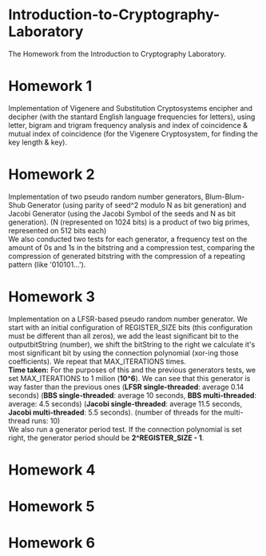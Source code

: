 # Introduction-to-Cryptography-Laboratory
 The Homework from the Introduction to Cryptography Laboratory. <br />

# Homework 1
Implementation of Vigenere and Substitution Cryptosystems encipher and decipher (with the stantard English language frequencies for letters), using letter, bigram and trigram frequency analysis and index of coincidence & mutual index of coincidence (for the Vigenere Cryptosystem, for finding the key length & key). <br />

# Homework 2
Implementation of two pseudo random number generators, Blum-Blum-Shub Generator (using parity of seed^2 modulo N as bit generation) and Jacobi Generator (using the Jacobi Symbol of the seeds and N as bit generation). (N (represented on 1024 bits) is a product of two big primes, represented on 512 bits each) <br />
We also conducted two tests for each generator, a frequency test on the amount of 0s and 1s in the bitstring and a compression test, comparing the compression of generated bitstring with the compression of a repeating pattern (like '010101...'). <br />

# Homework 3
Implementation on a LFSR-based pseudo random number generator. We start with an initial configuration of REGISTER_SIZE bits (this configuration must be different than all zeros), we add the least significant bit to the outputbitString (number), we shift the bitString to the right we calculate it's most significant bit by using the connection polynomial (xor-ing those coefficients). We repeat that MAX_ITERATIONS times. <br />
__Time taken:__ For the purposes of this and the previous generators tests, we set MAX_ITERATIONS to 1 milion (__10^6__). We can see that this generator is way faster than the previous ones (__LFSR single-threaded__: average 0.14 seconds) (__BBS single-threaded__: average 10 seconds, __BBS multi-threaded__: average: 4.5 seconds) (__Jacobi single-threaded__: average 11.5 seconds, __Jacobi multi-threaded__: 5.5 seconds). (number of threads for the multi-thread runs: 10) <br />
We also run a generator period test. If the connection polynomial is set right, the generator period should be __2^REGISTER_SIZE - 1__. <br />


# Homework 4

# Homework 5

# Homework 6
